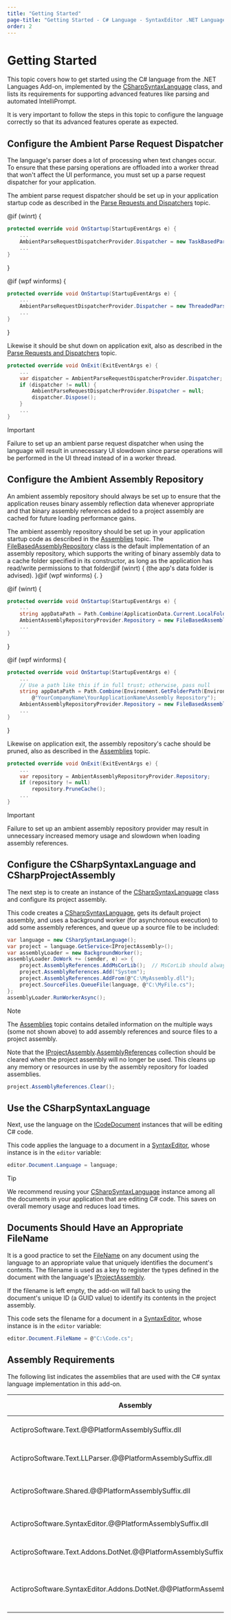 ```yaml
---
title: "Getting Started"
page-title: "Getting Started - C# Language - SyntaxEditor .NET Languages Add-on"
order: 2
---
```

# Getting Started

This topic covers how to get started using the C# language from the .NET Languages Add-on, implemented by the [CSharpSyntaxLanguage](xref:ActiproSoftware.Text.Languages.CSharp.Implementation.CSharpSyntaxLanguage) class, and lists its requirements for supporting advanced features like parsing and automated IntelliPrompt.

It is very important to follow the steps in this topic to configure the language correctly so that its advanced features operate as expected.

## Configure the Ambient Parse Request Dispatcher

The language's parser does a lot of processing when text changes occur.  To ensure that these parsing operations are offloaded into a worker thread that won't affect the UI performance, you must set up a parse request dispatcher for your application.

The ambient parse request dispatcher should be set up in your application startup code as described in the [Parse Requests and Dispatchers](../../text-parsing/parsing/parse-requests-and-dispatchers.md) topic.

@if (winrt) {

```csharp
protected override void OnStartup(StartupEventArgs e) {
	...
	AmbientParseRequestDispatcherProvider.Dispatcher = new TaskBasedParseRequestDispatcher();
	...
}
```

}

@if (wpf winforms) {

```csharp
protected override void OnStartup(StartupEventArgs e) {
	...
	AmbientParseRequestDispatcherProvider.Dispatcher = new ThreadedParseRequestDispatcher();
	...
}
```

}

Likewise it should be shut down on application exit, also as described in the [Parse Requests and Dispatchers](../../text-parsing/parsing/parse-requests-and-dispatchers.md) topic.

```csharp
protected override void OnExit(ExitEventArgs e) {
	...
	var dispatcher = AmbientParseRequestDispatcherProvider.Dispatcher;
	if (dispatcher != null) {
		AmbientParseRequestDispatcherProvider.Dispatcher = null;
		dispatcher.Dispose();
	}
	...
}
```

> [!IMPORTANT]
> Failure to set up an ambient parse request dispatcher when using the language will result in unnecessary UI slowdown since parse operations will be performed in the UI thread instead of in a worker thread.

## Configure the Ambient Assembly Repository

An ambient assembly repository should always be set up to ensure that the application reuses binary assembly reflection data whenever appropriate and that binary assembly references added to a project assembly are cached for future loading performance gains.

The ambient assembly repository should be set up in your application startup code as described in the [Assemblies](../assemblies.md) topic.  The [FileBasedAssemblyRepository](xref:ActiproSoftware.Text.Languages.DotNet.Reflection.Implementation.FileBasedAssemblyRepository) class is the default implementation of an assembly repository, which supports the writing of binary assembly data to a cache folder specified in its constructor, as long as the application has read/write permissions to that folder@if (winrt) { (the app's data folder is advised). }@if (wpf winforms) {. }

@if (winrt) {

```csharp
protected override void OnStartup(StartupEventArgs e) {
	...
	string appDataPath = Path.Combine(ApplicationData.Current.LocalFolder.Path, "Assembly Repository");
	AmbientAssemblyRepositoryProvider.Repository = new FileBasedAssemblyRepository(appDataPath);
	...
}
```

}

@if (wpf winforms) {

```csharp
protected override void OnStartup(StartupEventArgs e) {
	...
	// Use a path like this if in full trust; otherwise, pass null
	string appDataPath = Path.Combine(Environment.GetFolderPath(Environment.SpecialFolder.LocalApplicationData),
		@"YourCompanyName\YourApplicationName\Assembly Repository");
	AmbientAssemblyRepositoryProvider.Repository = new FileBasedAssemblyRepository(appDataPath);
	...
}
```

}

Likewise on application exit, the assembly repository's cache should be pruned, also as described in the [Assemblies](../assemblies.md) topic.

```csharp
protected override void OnExit(ExitEventArgs e) {
	...
	var repository = AmbientAssemblyRepositoryProvider.Repository;
	if (repository != null)
		repository.PruneCache();
	...
}
```

> [!IMPORTANT]
> Failure to set up an ambient assembly repository provider may result in unnecessary increased memory usage and slowdown when loading assembly references.

## Configure the CSharpSyntaxLanguage and CSharpProjectAssembly

The next step is to create an instance of the [CSharpSyntaxLanguage](xref:ActiproSoftware.Text.Languages.CSharp.Implementation.CSharpSyntaxLanguage) class and configure its project assembly.

This code creates a [CSharpSyntaxLanguage](xref:ActiproSoftware.Text.Languages.CSharp.Implementation.CSharpSyntaxLanguage), gets its default project assembly, and uses a background worker (for asynchronous execution) to add some assembly references, and queue up a source file to be included:

```csharp
var language = new CSharpSyntaxLanguage();
var project = language.GetService<IProjectAssembly>();
var assemblyLoader = new BackgroundWorker();
assemblyLoader.DoWork += (sender, e) => {
	project.AssemblyReferences.AddMsCorLib();  // MsCorLib should always be added at a minimum
	project.AssemblyReferences.Add("System");
	project.AssemblyReferences.AddFrom(@"C:\MyAssembly.dll");
	project.SourceFiles.QueueFile(language, @"C:\MyFile.cs");
};
assemblyLoader.RunWorkerAsync();
```

> [!NOTE]
> The [Assemblies](../assemblies.md) topic contains detailed information on the multiple ways (some not shown above) to add assembly references and source files to a project assembly.

Note that the [IProjectAssembly](xref:ActiproSoftware.Text.Languages.DotNet.Reflection.IProjectAssembly).[AssemblyReferences](xref:ActiproSoftware.Text.Languages.DotNet.Reflection.IProjectAssembly.AssemblyReferences) collection should be cleared when the project assembly will no longer be used.  This cleans up any memory or resources in use by the assembly repository for loaded assemblies.

```csharp
project.AssemblyReferences.Clear();
```

## Use the CSharpSyntaxLanguage

Next, use the language on the [ICodeDocument](xref:ActiproSoftware.Text.ICodeDocument) instances that will be editing C# code.

This code applies the language to a document in a [SyntaxEditor](xref:@ActiproUIRoot.Controls.SyntaxEditor.SyntaxEditor), whose instance is in the `editor` variable:

```csharp
editor.Document.Language = language;
```

> [!TIP]
> We recommend reusing your [CSharpSyntaxLanguage](xref:ActiproSoftware.Text.Languages.CSharp.Implementation.CSharpSyntaxLanguage) instance among all the documents in your application that are editing C# code.  This saves on overall memory usage and reduces load times.

## Documents Should Have an Appropriate FileName

It is a good practice to set the [FileName](xref:ActiproSoftware.Text.ITextDocument.FileName) on any document using the language to an appropriate value that uniquely identifies the document's contents.  The filename is used as a key to register the types defined in the document with the language's [IProjectAssembly](xref:ActiproSoftware.Text.Languages.DotNet.Reflection.IProjectAssembly).

If the filename is left empty, the add-on will fall back to using the document's unique ID (a GUID value) to identify its contents in the project assembly.

This code sets the filename for a document in a [SyntaxEditor](xref:@ActiproUIRoot.Controls.SyntaxEditor.SyntaxEditor), whose instance is in the `editor` variable:

```csharp
editor.Document.FileName = @"C:\Code.cs";
```

## Assembly Requirements

The following list indicates the assemblies that are used with the C# syntax language implementation in this add-on.

| Assembly | Required | Author | Licensed With | Description |
|-----|-----|-----|-----|-----|
| ActiproSoftware.Text.@@PlatformAssemblySuffix.dll | Yes | Actipro | SyntaxEditor | Core text/parsing framework for SyntaxEditor |
| ActiproSoftware.Text.LLParser.@@PlatformAssemblySuffix.dll | Yes | Actipro | SyntaxEditor | LL parser framework implementation |
| ActiproSoftware.Shared.@@PlatformAssemblySuffix.dll | Yes | Actipro | SyntaxEditor | Core framework for all Actipro @@PlatformName controls |
| ActiproSoftware.SyntaxEditor.@@PlatformAssemblySuffix.dll | Yes | Actipro | SyntaxEditor | SyntaxEditor for @@PlatformName control |
| ActiproSoftware.Text.Addons.DotNet.@@PlatformAssemblySuffix.dll | Yes | Actipro | .NET Languages Add-on | Core text/parsing for the C# language |
| ActiproSoftware.SyntaxEditor.Addons.DotNet.@@PlatformAssemblySuffix.dll | Yes | Actipro | .NET Languages Add-on | SyntaxEditor for @@PlatformName advanced C# syntax language implementation |
